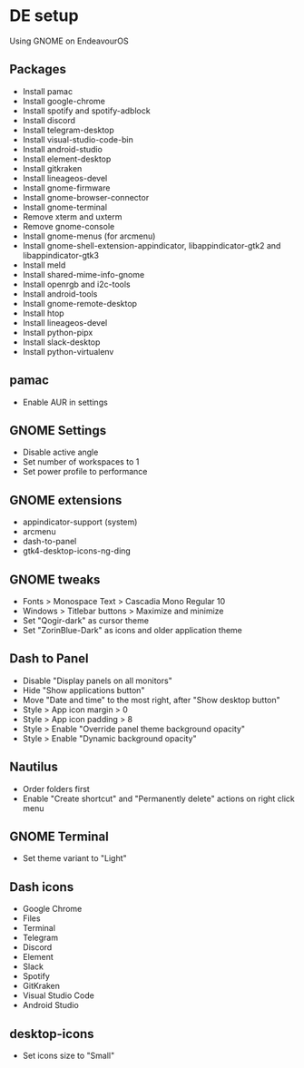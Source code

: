 # DE setup

Using GNOME on EndeavourOS

## Packages

- Install pamac
- Install google-chrome
- Install spotify and spotify-adblock
- Install discord
- Install telegram-desktop
- Install visual-studio-code-bin
- Install android-studio
- Install element-desktop
- Install gitkraken
- Install lineageos-devel
- Install gnome-firmware
- Install gnome-browser-connector
- Install gnome-terminal
- Remove xterm and uxterm
- Remove gnome-console
- Install gnome-menus (for arcmenu)
- Install gnome-shell-extension-appindicator, libappindicator-gtk2 and libappindicator-gtk3
- Install meld
- Install shared-mime-info-gnome
- Install openrgb and i2c-tools
- Install android-tools
- Install gnome-remote-desktop
- Install htop
- Install lineageos-devel
- Install python-pipx
- Install slack-desktop
- Install python-virtualenv

## pamac

- Enable AUR in settings

## GNOME Settings
- Disable active angle
- Set number of workspaces to 1
- Set power profile to performance

## GNOME extensions

- appindicator-support (system)
- arcmenu
- dash-to-panel
- gtk4-desktop-icons-ng-ding

## GNOME tweaks

- Fonts > Monospace Text > Cascadia Mono Regular 10
- Windows > Titlebar buttons > Maximize and minimize
- Set "Qogir-dark" as cursor theme
- Set "ZorinBlue-Dark" as icons and older application theme

## Dash to Panel

- Disable "Display panels on all monitors"
- Hide "Show applications button"
- Move "Date and time" to the most right, after "Show desktop button"
- Style > App icon margin > 0
- Style > App icon padding > 8
- Style > Enable "Override panel theme background opacity"
- Style > Enable "Dynamic background opacity"

## Nautilus

- Order folders first
- Enable "Create shortcut" and "Permanently delete" actions on right click menu

## GNOME Terminal

- Set theme variant to "Light"

## Dash icons

- Google Chrome
- Files
- Terminal
- Telegram
- Discord
- Element
- Slack
- Spotify
- GitKraken
- Visual Studio Code
- Android Studio

## desktop-icons

- Set icons size to "Small"
